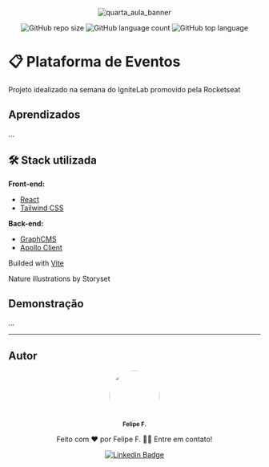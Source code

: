 <div align="center">

 <!-- :uk: [English version](/Readme/README-en.md) / [Pt-BR version](../README.md) -->
  
 ![quarta_aula_banner](https://user-images.githubusercontent.com/2619027/175780217-0784daed-db1d-4c42-95b9-7e92cca8ef58.png)

  ![GitHub repo size](https://img.shields.io/github/repo-size/felpfsf/event-platform) ![GitHub language count](https://img.shields.io/github/languages/count/felpfsf/event-platform) ![GitHub top language](https://img.shields.io/github/languages/top/felpfsf/event-platform)

</div>

# 📋 Plataforma de Eventos
Projeto idealizado na semana do IgniteLab promovido pela Rocketseat

## Aprendizados
...

## 🛠 Stack utilizada

**Front-end:** 

- [React](https://reactjs.org/)
- [Tailwind CSS](https://tailwindcss.com)


**Back-end:**
- [GraphCMS](https://graphcms.com)
- [Apollo Client](https://www.apollographql.com)

Builded with [Vite](https://vitejs.dev/)

Nature illustrations by Storyset

## Demonstração

...

 ---
## Autor

<div align='center'>

 <img style="border-radius: 50%;" src="https://avatars.githubusercontent.com/u/2619027?s=400&u=bbad89e6365e204c58f5165424b8e4672062317a&v=4" width="100px;" alt=""/>
 <br />
 <sub><b>Felipe F.</b></sub>

Feito com ❤️ por Felipe F. 👋🏽 Entre em contato!

[![Linkedin Badge](https://img.shields.io/badge/-Felipe-blue?style=flat-square&logo=Linkedin&logoColor=white&link=https://www.linkedin.com/in/felipefsf/)](https://www.linkedin.com/in/felipefsf/)

</div>
